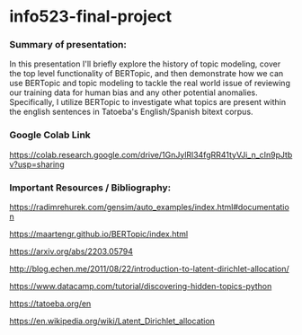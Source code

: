 # info523-final-project

### Summary of presentation:
In this presentation I'll briefly explore the history of topic modeling, 
cover the top level functionality of BERTopic,
and then demonstrate how we can use BERTopic and topic modeling to tackle 
the real world issue of reviewing our training data for human bias and any other potential anomalies.
Specifically, I utilize BERTopic to investigate what topics are present within the english sentences in Tatoeba's English/Spanish bitext corpus.

### Google Colab Link
https://colab.research.google.com/drive/1GnJylRl34fgRR41tyVJi_n_cIn9pJtbv?usp=sharing

### Important Resources / Bibliography:
https://radimrehurek.com/gensim/auto_examples/index.html#documentation

https://maartengr.github.io/BERTopic/index.html

https://arxiv.org/abs/2203.05794

http://blog.echen.me/2011/08/22/introduction-to-latent-dirichlet-allocation/

https://www.datacamp.com/tutorial/discovering-hidden-topics-python

https://tatoeba.org/en

https://en.wikipedia.org/wiki/Latent_Dirichlet_allocation

